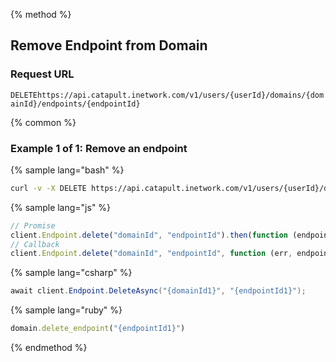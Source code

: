 {% method %}

## Remove Endpoint from Domain

### Request URL

<code class="delete">DELETE</code>`https://api.catapult.inetwork.com/v1/users/{userId}/domains/{domainId}/endpoints/{endpointId}`


{% common %}

### Example 1 of 1: Remove an endpoint

{% sample lang="bash" %}

```bash
curl -v -X DELETE https://api.catapult.inetwork.com/v1/users/{userId}/domains/{domain-id}/endpoints/{endpoint-id} -u {token}:{secret} -H "Content-type: application/json"
```

{% sample lang="js" %}

```js
// Promise
client.Endpoint.delete("domainId", "endpointId").then(function (endpoint) {});
// Callback
client.Endpoint.delete("domainId", "endpointId", function (err, endpoint) {});
```

{% sample lang="csharp" %}

```csharp
await client.Endpoint.DeleteAsync("{domainId1}", "{endpointId1}");
```

{% sample lang="ruby" %}

```ruby
domain.delete_endpoint("{endpointId1}")
```
{% endmethod %}
